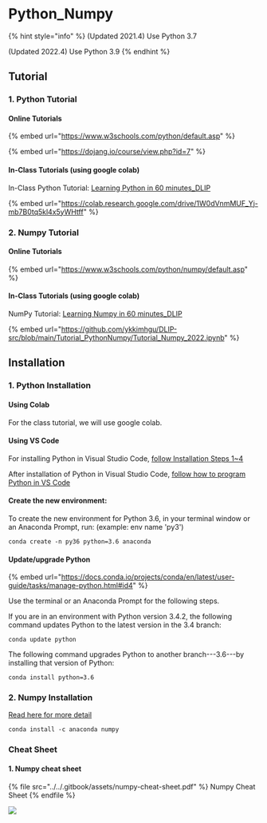# Python\_Numpy

{% hint style="info" %}
(Updated 2021.4) Use Python 3.7

(Updated 2022.4) Use Python 3.9
{% endhint %}

## Tutorial

### 1. Python Tutorial

#### Online Tutorials

{% embed url="https://www.w3schools.com/python/default.asp" %}

{% embed url="https://dojang.io/course/view.php?id=7" %}

#### In-Class Tutorials (using google colab)

In-Class Python Tutorial: [Learning Python in 60 minutes\_DLIP](https://colab.research.google.com/drive/1W0dVnmMUF\_Yj-mb7B0tq5kl4x5yWHtff)

{% embed url="https://colab.research.google.com/drive/1W0dVnmMUF_Yj-mb7B0tq5kl4x5yWHtff" %}

### 2. Numpy Tutorial

#### Online Tutorials

{% embed url="https://www.w3schools.com/python/numpy/default.asp" %}

#### In-Class Tutorials (using google colab)

NumPy Tutorial: [Learning Numpy in 60 minutes\_DLIP](https://github.com/ykkimhgu/DLIP-src/blob/main/Tutorial\_PythonNumpy/Tutorial\_Numpy\_2022.ipynb)

{% embed url="https://github.com/ykkimhgu/DLIP-src/blob/main/Tutorial_PythonNumpy/Tutorial_Numpy_2022.ipynb" %}



## Installation

### 1. Python Installation

#### Using Colab

For the class tutorial, we will use google colab.

#### Using VS Code

For installing Python in Visual Studio Code, [follow Installation Steps 1\~4](https://ykkim.gitbook.io/dlip/installation-guide/installation-guide-for-deep-learning)

After installation of Python in Visual Studio Code, [follow how to program Python in VS Code](https://ykkim.gitbook.io/dlip/installation-guide/ide/vscode/python-vscode)

#### Create the new environment:

To create the new environment for Python 3.6, in your terminal window or an Anaconda Prompt, run: (example: env name 'py3')

```
conda create -n py36 python=3.6 anaconda
```

#### Update/upgrade Python

{% embed url="https://docs.conda.io/projects/conda/en/latest/user-guide/tasks/manage-python.html#id4" %}

Use the terminal or an Anaconda Prompt for the following steps.

If you are in an environment with Python version 3.4.2, the following command updates Python to the latest version in the 3.4 branch:

```
conda update python
```

The following command upgrades Python to another branch---3.6---by installing that version of Python:

```
conda install python=3.6
```

### 2. Numpy Installation

[Read here for more detail](https://ykkim.gitbook.io/dlip/installation-guide/installation-guide-for-deep-learning)

`conda install -c anaconda numpy`



### Cheat Sheet

#### 1. Numpy cheat sheet

{% file src="../../.gitbook/assets/numpy-cheat-sheet.pdf" %}
Numpy Cheat Sheet
{% endfile %}

![](<../../.gitbook/assets/image (79).png>)
